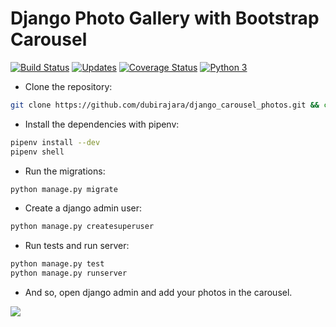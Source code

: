 # Django Photo Gallery with Bootstrap Carousel

[![Build Status](https://travis-ci.org/dubirajara/django_carousel_photos.svg?branch=master)](https://travis-ci.org/dubirajara/django_carousel_photos)
[![Updates](https://pyup.io/repos/github/dubirajara/django_carousel_photos/shield.svg)](https://pyup.io/repos/github/dubirajara/django_carousel_photos/)
[![Coverage Status](https://coveralls.io/repos/github/dubirajara/django_carousel_photos/badge.svg?branch=master)](https://coveralls.io/github/dubirajara/django_carousel_photos?branch=master)
[![Python 3](https://pyup.io/repos/github/dubirajara/django_carousel_photos/python-3-shield.svg)](https://pyup.io/repos/github/dubirajara/django_carousel_photos/)



- Clone the repository:

```sh
git clone https://github.com/dubirajara/django_carousel_photos.git && cd django_carousel_photos
```
- Install the dependencies with pipenv:

```sh
pipenv install --dev
pipenv shell
```
- Run the migrations:

```sh
python manage.py migrate
```
- Create a django admin user:

```sh
python manage.py createsuperuser
```
- Run tests and run server:
```sh
python manage.py test 
python manage.py runserver
```
- And so, open django admin and add your photos in the carousel.


![](https://media.giphy.com/media/1pAec1lAYIfAtbOVpS/giphy.gif)
